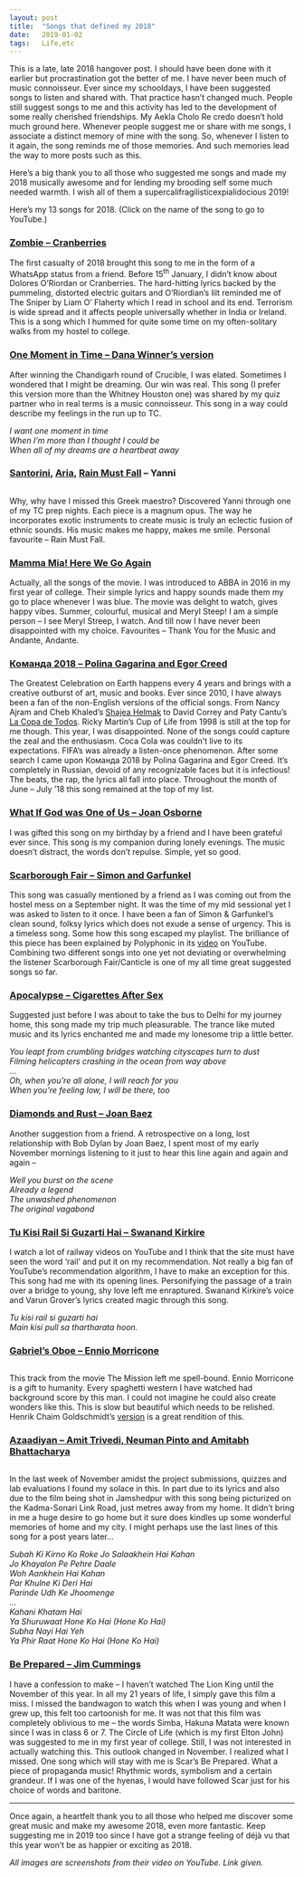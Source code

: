 ```yaml
---
layout: post
title:  "Songs that defined my 2018"
date:   2019-01-02
tags:	Life,etc
---
```


<p class="intro"><span class="dropcap">T</span>his is a late, late 2018 hangover post. I should have been done with it earlier but procrastination got the better of me. I have never been much of music connoisseur. Ever since my schooldays, I have been suggested songs to listen and shared with. That practice hasn’t changed much. People still suggest songs to me and this activity has led to the development of some really cherished friendships. My Aekla Cholo Re credo doesn’t hold much ground here. Whenever people suggest me or share with me songs, I associate a distinct memory of mine with the song. So, whenever I listen to it again, the song reminds me of those memories. And such memories lead the way to more posts such as this.</p>

Here’s a big thank you to all those who suggested me songs and made my 2018 musically awesome and for lending my brooding self some much needed warmth. I wish all of them a supercalifragilisticexpialidocious 2019!

Here’s my 13 songs for 2018. (Click on the name of the song to go to YouTube.)

### [Zombie – Cranberries](https://www.youtube.com/watch?v=6Ejga4kJUts)

The first casualty of 2018 brought this song to me in the form of a WhatsApp status from a friend. Before 15<sup>th</sup> January, I didn’t know about Dolores O’Riordan or Cranberries. The hard-hitting lyrics backed by the pummeling, distorted electric guitars and O’Riordian’s lilt reminded me of The Sniper by Liam O’ Flaherty which I read in school and its end. Terrorism is wide spread and it affects people universally whether in India or Ireland. This is a song which I hummed for quite some time on my often-solitary walks from my hostel to college.

### [One Moment in Time – Dana Winner’s version](https://www.youtube.com/watch?v=Tb6AW00DgTI)

After winning the Chandigarh round of Crucible, I was elated. Sometimes I wondered that I might be dreaming. Our win was real. This song (I prefer this version more than the Whitney Houston one) was shared by my quiz partner who in real terms is a music connoisseur. This song in a way could describe my feelings in the run up to TC.

*I want one moment in time* <br>
*When I’m more than I thought I could be* <br>
*When all of my dreams are a heartbeat away*

### [Santorini](https://www.youtube.com/watch?v=6l-lBaP1GzM), [Aria](https://www.youtube.com/watch?v=guRM45nE8L0), [Rain Must Fall](https://www.youtube.com/watch?v=Iq3zo432sAU) – Yanni

<img src="{{ '/assets/img/songs-of-2018-1.png' | prepend: site.baseurl }}" alt="">

Why, why have I missed this Greek maestro? Discovered Yanni through one of my TC prep nights. Each piece is a magnum opus. The way he incorporates exotic instruments to create music is truly an eclectic fusion of ethnic sounds. His music makes me happy, makes me smile. Personal favourite – Rain Must Fall.

### [Mamma Mia! Here We Go Again](https://www.youtube.com/playlist?list=PLCrKVhZQSHut-2jEtXYbtwzhBqZACp-_C)

Actually, all the songs of the movie. I was introduced to ABBA in 2016 in my first year of college. Their simple lyrics and happy sounds made them my go to place whenever I was blue. The movie was delight to watch, gives happy vibes. Summer, colourful, musical and Meryl Steep! I am a simple person – I see Meryl Streep, I watch. And till now I have never been disappointed with my choice. Favourites – Thank You for the Music and Andante, Andante.

### [Команда 2018 – Polina Gagarina and Egor Creed](https://www.youtube.com/watch?v=DEkNFao5IdU)

The Greatest Celebration on Earth happens every 4 years and brings with a creative outburst of art, music and books. Ever since 2010, I have always been a fan of the non-English versions of the official songs. From Nancy Ajram and Cheb Khaled’s [Shajea Helmak](https://www.youtube.com/watch?v=s55Ii15ySHE) to David Correy and Paty Cantu’s [La Copa de Todos](https://www.youtube.com/watch?v=_0GA4ONSEZY). Ricky Martin’s Cup of Life from 1998 is still at the top for me though. This year, I was disappointed. None of the songs could capture the zeal and the enthusiasm. Coca Cola was couldn’t live to its expectations. FIFA’s was already a listen-once phenomenon. After some search I came upon Команда 2018 by Polina Gagarina and Egor Creed. It’s completely in Russian, devoid of any recognizable faces but it is infectious! The beats, the rap, the lyrics all fall into place. Throughout the month of June – July ’18 this song remained at the top of my list.

### [What If God was One of Us – Joan Osborne](https://www.youtube.com/watch?v=7Gx1Pv02w3Q)

I was gifted this song on my birthday by a friend and I have been grateful ever since. This song is my companion during lonely evenings. The music doesn’t distract, the words don’t repulse. Simple, yet so good.

### [Scarborough Fair – Simon and Garfunkel](https://www.youtube.com/watch?v=-BakWVXHSug)

This song was casually mentioned by a friend as I was coming out from the hostel mess on a September night. It was the time of my mid sessional yet I was asked to listen to it once. I have been a fan of Simon & Garfunkel’s clean sound, folksy lyrics which does not exude a sense of urgency. This is a timeless song. Some how this song escaped my playlist. The brilliance of this piece has been explained by Polyphonic in its [video](https://www.youtube.com/watch?v=lzqau3GOYo8) on YouTube. Combining two different songs into one yet not deviating or overwhelming the listener Scarborough Fair/Canticle is one of my all time great suggested songs so far.

### [Apocalypse – Cigarettes After Sex](https://www.youtube.com/watch?v=sElE_BfQ67s)

Suggested just before I was about to take the bus to Delhi for my journey home, this song made my trip much pleasurable. The trance like muted music and its lyrics enchanted me and made my lonesome trip a little better.

*You leapt from crumbling bridges watching cityscapes turn to dust* <br>
*Filming helicopters crashing in the ocean from way above* <br>
… <br>
*Oh, when you’re all alone, I will reach for you* <br>
*When you’re feeling low, I will be there, too*

### [Diamonds and Rust – Joan Baez](https://www.youtube.com/watch?v=1ST9TZBb9v8)

Another suggestion from a friend. A retrospective on a long, lost relationship with Bob Dylan by Joan Baez, I spent most of my early November mornings listening to it just to hear this line again and again and again –

*Well you burst on the scene* <br>
*Already a legend* <br>
*The unwashed phenomenon* <br>
*The original vagabond*

### [Tu Kisi Rail Si Guzarti Hai – Swanand Kirkire](https://www.youtube.com/watch?v=zpf8hrbT2d0)

I watch a lot of railway videos on YouTube and I think that the site must have seen the word ‘rail’ and put it on my recommendation. Not really a big fan of YouTube’s recommendation algorithm, I have to make an exception for this. This song had me with its opening lines. Personifying the passage of a train over a bridge to young, shy love left me enraptured. Swanand Kirkire’s voice and Varun Grover’s lyrics created magic through this song.

*Tu kisi rail si guzarti hai* <br>
*Main kisi pull sa thartharata hoon.*

### [Gabriel’s Oboe – Ennio Morricone](https://www.youtube.com/watch?v=lAoT2ktM2H0)

<img src="{{ '/assets/img/songs-of-2018-2.png' | prepend: site.baseurl }}" alt="">

This track from the movie The Mission left me spell-bound. Ennio Morricone is a gift to humanity. Every spaghetti western I have watched had background score by this man. I could not imagine he could also create wonders like this. This is slow but beautiful which needs to be relished. Henrik Chaim Goldschmidt’s [version](https://www.youtube.com/watch?v=2WJhax7Jmxs) is a great rendition of this.

### [Azaadiyan – Amit Trivedi, Neuman Pinto and Amitabh Bhattacharya](https://www.youtube.com/watch?v=3iCauE_5gMY)

<img src="{{ '/assets/img/songs-of-2018-3.png' | prepend: site.baseurl }}" alt="">

In the last week of November amidst the project submissions, quizzes and lab evaluations I found my solace in this. In part due to its lyrics and also due to the film being shot in Jamshedpur with this song being picturized on the Kadma-Sonari Link Road, just metres away from my home. It didn’t bring in me a huge desire to go home but it sure does kindles up some wonderful memories of home and my city. I might perhaps use the last lines of this song for a post years later…

*Subah Ki Kirno Ko Roke Jo Salaakhein Hai Kahan* <br>
*Jo Khayalon Pe Pehre Daale* <br>
*Woh Aankhein Hai Kahan* <br>
*Par Khulne Ki Deri Hai* <br>
*Parinde Udh Ke Jhoomenge* <br>
*…* <br>
*Kahani Khatam Hai* <br>
*Ya Shuruwaat Hone Ko Hai (Hone Ko Hai)* <br>
*Subha Nayi Hai Yeh* <br>
*Ya Phir Raat Hone Ko Hai (Hone Ko Hai)* <br>

### [Be Prepared – Jim Cummings](https://www.youtube.com/watch?v=zPUe7O3ODHQ)

I have a confession to make – I haven’t watched The Lion King until the November of this year. In all my 21 years of life, I simply gave this film a miss. I missed the bandwagon to watch this when I was young and when I grew up, this felt too cartoonish for me. It was not that this film was completely oblivious to me – the words Simba, Hakuna Matata were known since I was in class 6 or 7. The Circle of Life (which is my first Elton John) was suggested to me in my first year of college. Still, I was not interested in actually watching this. This outlook changed in November. I realized what I missed. One song which will stay with me is Scar’s Be Prepared. What a piece of propaganda music! Rhythmic words, symbolism and a certain grandeur. If I was one of the hyenas, I would have followed Scar just for his choice of words and baritone.

---

Once again, a heartfelt thank you to all those who helped me discover some great music and make my awesome 2018, even more fantastic. Keep suggesting me in 2019 too since I have got a strange feeling of  déjà vu that this year won’t be as happier or exciting as 2018.

*All images are screenshots from their video on YouTube. Link given.*
